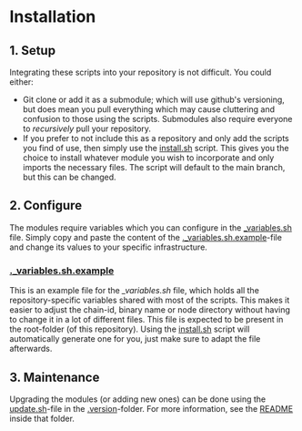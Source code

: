 # Installation

## 1. Setup

Integrating these scripts into your repository is not difficult. You could either:

- Git clone or add it as a submodule; which will use github's versioning, but does mean you pull everything which may cause cluttering and confusion to those using the scripts. Submodules also require everyone to _recursively_ pull your repository.
- If you prefer to not include this as a repository and only add the scripts you find of use, then simply use the [install.sh](./install.sh) script. This gives you the choice to install whatever module you wish to incorporate and only imports the necessary files. The script will default to the main branch, but this can be changed.

## 2. Configure

The modules require variables which you can configure in the [\_variables.sh](./_variables.sh) file. Simply copy and paste the content of the [.\_variables.sh.example](./._variables.sh.example)-file and change its values to your specific infrastructure.

### [.\_variables.sh.example](./._variables.sh.example)

This is an example file for the _\_variables.sh_ file, which holds all the repository-specific variables shared with most of the scripts. This makes it easier to adjust the chain-id, binary name or node directory without having to change it in a lot of different files. This file is expected to be present in the root-folder (of this repository). Using the [install.sh](./install.sh) script will automatically generate one for you, just make sure to adapt the file afterwards.

## 3. Maintenance

Upgrading the modules (or adding new ones) can be done using the [update.sh](./.version/update.sh)-file in the [.version](./.version)-folder. For more information, see the [README](./.version/README.md) inside that folder.
